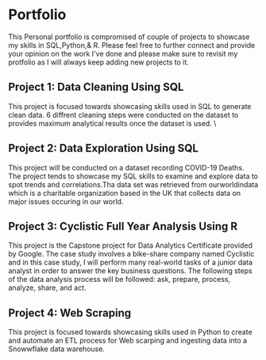 # Portfolio
This Personal portfolio is compromised of couple of projects to showcase my skills in SQL,Python,& R. Please feel free to further connect and provide your opinion on the work I've done and please make sure to revisit my protfolio as I will always keep adding new projects to it. 

## Project 1:  Data Cleaning Using SQL
This project is focused towards showcasing skills used in SQL to generate clean data. 6 diffrent cleaning steps were conducted on the dataset to provides maximum analytical results once the dataset is used. \

## Project 2: Data Exploration Using SQL
This project will be conducted on a dataset recording COVID-19 Deaths. The project tends to showcase my SQL skills to examine and explore data to spot trends and correlations.Tha data set was retrieved from ourworldindata which is a charitable organization based in the UK that collects data on major issues occuring in our world.

## Project 3:  Cyclistic Full Year Analysis Using R
This project is the Capstone project for Data Analytics Certificate provided by Google. The case study involves a bike-share company named Cyclistic and in this case study, I will perform many real-world tasks of a junior data analyst in order to answer the key business questions. The following steps of the data analysis process will be followed: ask, prepare, process, analyze, share, and act.

## Project 4:  Web Scraping
This project is focused towards showcasing skills used in Python to create and automate an ETL process for Web scarping and ingesting data into a Snowwflake data warehouse. 
